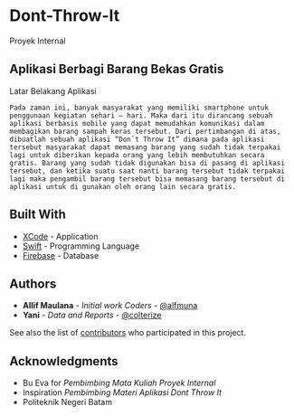 # Dont-Throw-It

Proyek Internal

## Aplikasi Berbagi Barang Bekas Gratis

Latar Belakang Aplikasi

``` 
Pada zaman ini, banyak masyarakat yang memiliki smartphone untuk penggunaan kegiatan sehari – hari. Maka dari itu dirancang sebuah aplikasi berbasis mobile yang dapat memudahkan komunikasi dalam membagikan barang sampah keras tersebut. Dari pertimbangan di atas, dibuatlah sebuah aplikasi “Don`t Throw It” dimana pada aplikasi tersebut masyarakat dapat memasang barang yang sudah tidak terpakai lagi untuk diberikan kepada orang yang lebih membutuhkan secara gratis. Barang yang sudah tidak digunakan bisa di pasang di aplikasi tersebut, dan ketika suatu saat nanti barang tersebut tidak terpakai lagi maka pengambil barang tersebut bisa memasang barang tersebut di aplikasi untuk di gunakan oleh orang lain secara gratis.
```
## Built With

* [XCode](https://developer.apple.com/xcode/) - Application
* [Swift](https://developer.apple.com/swift/) - Programming Language
* [Firebase](https://firebase.google.com/) - Database

## Authors

* **Allif Maulana** - *Initial work* *Coders* - [@alfmuna](https://twitter.com/alfmuna)
* **Yani** - *Data and Reports* - [@colterize](https://twitter.com/colterize)

See also the list of [contributors](https://github.com/your/project/contributors) who participated in this project.

## Acknowledgments

* Bu Eva for *Pembimbing Mata Kuliah Proyek Internal*
* Inspiration *Pembimbing Materi Aplikasi Dont Throw It*
* Politeknik Negeri Batam
